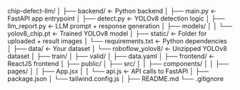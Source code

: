 chip-defect-llm/
│
├── backend/                          ← Python backend
│   ├── main.py                       ← FastAPI app entrypoint
│   ├── detect.py                     ← YOLOv8 detection logic
│   ├── llm_report.py                 ← LLM prompt + response generation
│   ├── models/
│   │   └── yolov8_chip.pt            ← Trained YOLOv8 model
│   ├── static/                       ← Folder for uploaded + result images
│   └── requirements.txt              ← Python dependencies
│
├── data/                             ← Your dataset
│   └── roboflow_yolov8/              ← Unzipped YOLOv8 dataset
│       ├── train/
│       ├── valid/
│       ├── data.yaml
│
├── frontend/                         ← ReactJS frontend
│   ├── public/
│   ├── src/
│   │   ├── components/
│   │   ├── pages/
│   │   ├── App.jsx
│   │   └── api.js                    ← API calls to FastAPI
│   ├── package.json
│   └── tailwind.config.js
│
├── README.md
└── .gitignore
